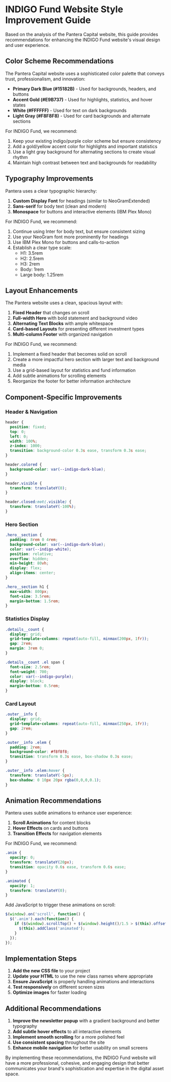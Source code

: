 # INDIGO Fund Website Style Improvement Guide

Based on the analysis of the Pantera Capital website, this guide provides recommendations for enhancing the INDIGO Fund website's visual design and user experience.

## Color Scheme Recommendations

The Pantera Capital website uses a sophisticated color palette that conveys trust, professionalism, and innovation:

- **Primary Dark Blue (#15182B)** - Used for backgrounds, headers, and buttons
- **Accent Gold (#E9B737)** - Used for highlights, statistics, and hover states
- **White (#FFFFFF)** - Used for text on dark backgrounds
- **Light Gray (#F8F8F8)** - Used for card backgrounds and alternate sections

For INDIGO Fund, we recommend:

1. Keep your existing indigo/purple color scheme but ensure consistency
2. Add a gold/yellow accent color for highlights and important statistics
3. Use a light gray background for alternating sections to create visual rhythm
4. Maintain high contrast between text and backgrounds for readability

## Typography Improvements

Pantera uses a clear typographic hierarchy:

1. **Custom Display Font** for headings (similar to NeoGramExtended)
2. **Sans-serif** for body text (clean and modern)
3. **Monospace** for buttons and interactive elements (IBM Plex Mono)

For INDIGO Fund, we recommend:

1. Continue using Inter for body text, but ensure consistent sizing
2. Use your NeoGram font more prominently for headings
3. Use IBM Plex Mono for buttons and calls-to-action
4. Establish a clear type scale:
   - H1: 3.5rem
   - H2: 2.5rem
   - H3: 2rem
   - Body: 1rem
   - Large body: 1.25rem

## Layout Enhancements

The Pantera website uses a clean, spacious layout with:

1. **Fixed Header** that changes on scroll
2. **Full-width Hero** with bold statement and background video
3. **Alternating Text Blocks** with ample whitespace
4. **Card-based Layouts** for presenting different investment types
5. **Multi-column Footer** with organized navigation

For INDIGO Fund, we recommend:

1. Implement a fixed header that becomes solid on scroll
2. Create a more impactful hero section with larger text and background media
3. Use a grid-based layout for statistics and fund information
4. Add subtle animations for scrolling elements
5. Reorganize the footer for better information architecture

## Component-Specific Improvements

### Header & Navigation

```css
header {
  position: fixed;
  top: 0;
  left: 0;
  width: 100%;
  z-index: 1000;
  transition: background-color 0.3s ease, transform 0.3s ease;
}

header.colored {
  background-color: var(--indigo-dark-blue);
}

header.visible {
  transform: translateY(0);
}

header.closed:not(.visible) {
  transform: translateY(-100%);
}
```

### Hero Section

```css
.hero__section {
  padding: 8rem 0 4rem;
  background-color: var(--indigo-dark-blue);
  color: var(--indigo-white);
  position: relative;
  overflow: hidden;
  min-height: 80vh;
  display: flex;
  align-items: center;
}

.hero__section h1 {
  max-width: 800px;
  font-size: 3.5rem;
  margin-bottom: 1.5rem;
}
```

### Statistics Display

```css
.details__count {
  display: grid;
  grid-template-columns: repeat(auto-fill, minmax(200px, 1fr));
  gap: 2rem;
  margin: 3rem 0;
}

.details__count .el span {
  font-size: 2.5rem;
  font-weight: 700;
  color: var(--indigo-purple);
  display: block;
  margin-bottom: 0.5rem;
}
```

### Card Layout

```css
.outer__info {
  display: grid;
  grid-template-columns: repeat(auto-fill, minmax(250px, 1fr));
  gap: 2rem;
}

.outer__info .elem {
  padding: 2rem;
  background-color: #f8f8f8;
  transition: transform 0.3s ease, box-shadow 0.3s ease;
}

.outer__info .elem:hover {
  transform: translateY(-5px);
  box-shadow: 0 10px 20px rgba(0,0,0,0.1);
}
```

## Animation Recommendations

Pantera uses subtle animations to enhance user experience:

1. **Scroll Animations** for content blocks
2. **Hover Effects** on cards and buttons
3. **Transition Effects** for navigation elements

For INDIGO Fund, we recommend:

```css
.anim {
  opacity: 0;
  transform: translateY(20px);
  transition: opacity 0.6s ease, transform 0.6s ease;
}

.animated {
  opacity: 1;
  transform: translateY(0);
}
```

Add JavaScript to trigger these animations on scroll:

```javascript
$(window).on('scroll', function() {
  $('.anim').each(function() {
    if ($(window).scrollTop() + $(window).height()/1.5 > $(this).offset().top) {
      $(this).addClass('animated');
    }
  });
});
```

## Implementation Steps

1. **Add the new CSS file** to your project
2. **Update your HTML** to use the new class names where appropriate
3. **Ensure JavaScript** is properly handling animations and interactions
4. **Test responsively** on different screen sizes
5. **Optimize images** for faster loading

## Additional Recommendations

1. **Improve the newsletter popup** with a gradient background and better typography
2. **Add subtle hover effects** to all interactive elements
3. **Implement smooth scrolling** for a more polished feel
4. **Use consistent spacing** throughout the site
5. **Enhance mobile navigation** for better usability on small screens

By implementing these recommendations, the INDIGO Fund website will have a more professional, cohesive, and engaging design that better communicates your brand's sophistication and expertise in the digital asset space.